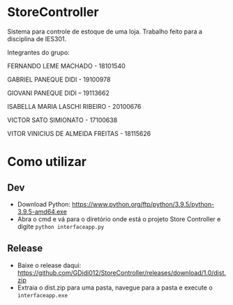 # StoreController
Sistema para controle de estoque de uma loja. Trabalho feito para a disciplina de IES301.

Integrantes do grupo:

FERNANDO LEME MACHADO - 18101540

GABRIEL PANEQUE DIDI - 19100978

GIOVANI PANEQUE DIDI – 19113662

ISABELLA MARIA LASCHI RIBEIRO - 20100676

VICTOR SATO SIMIONATO - 17100638

VITOR VINICIUS DE ALMEIDA FREITAS - 18115626

# Como utilizar

## Dev
* Download Python: https://www.python.org/ftp/python/3.9.5/python-3.9.5-amd64.exe
* Abra o cmd e vá para o diretório onde está o projeto Store Controller e digite `python interfaceapp.py`

## Release
* Baixe o release daqui: https://github.com/GDidi012/StoreController/releases/download/1.0/dist.zip
* Extraia o dist.zip para uma pasta, navegue para a pasta e execute o `interfaceapp.exe`
